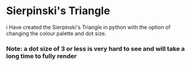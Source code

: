 # Sierpinski's Triangle
i Have created the Sierpinski's Triangle in python with the option of changing the colour palette and dot size.



### Note: a dot size of 3 or less is very hard to see and will take a long time to fully render 
